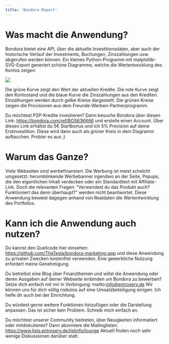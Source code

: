 ```yaml
---
title: 'Bondora Report'
---
```


# Was macht die Anwendung?

Bondora bietet eine API, über die aktuelle Investitionsdaten, aber auch der historische Verlauf der Investments, Buchungen, Zinszahlungen usw. abgerufen werden können. Ein kleines Python-Programm mit matplotlib-SVG-Export generiert schöne Diagramme, welche die Wertentwicklung des Kontos zeigen:

![](/images/report.svg)

Die grüne Kurve zeigt den Wert der aktuellen Kredite. Die rote Kurve zeigt den Kontostand und die blaue Kurve die Zinszahlungen aus den Krediten. Einzalhungen werden durch gelbe Kreise dargestellt. Die grünen Kreise zeigen die Provisionen aus dem Freunde-Werben-Partnerprogramm.

Du möchtest P2P-Kredite investieren? Dann besuche Bondora über diesen Link: https://bondora.com/ref/BO563KK66 und erstelle einen Account. Über diesen Link erhältst du 5€ Startbonus und ich 5% Provision auf deine Erstinvestition. Diese wird dann auch als grüner Kreis in dem Diagramm auftauchen. Probier es aus ;)

# Warum das Ganze?

Viele Webseiten sind werbefinanziert. Die Werbung ist meist schelcht umgesetzt: herumblinkende Werbebanner irgendwo an der Seite, Popups, die den eigentlichen Inhalt verdecken oder ein Standardtext mit Affiliate-Link. Doch die relevanten Fragen: "Verwendest du das Produkt auch? Funktioniert das denn überhaupt?" werden nicht beantwortet. Diese Anwendung beweist dagegen anhand von Realdaten die Wertentwicklung des Portfolios. 

# Kann ich die Anwendung auch nutzen?

Du kannst den Quellcode hier einsehen: https://github.com/TheTesla/bondora-marketing-app und diese Anwendung zu privaten Zwecken kostenfrei verwenden. Eine gewerbliche Nutzung erfordert meine Genehmigung.

Du betreibst eine Blog über Finanzthemen  und willst die Anwendung oder deren Ausgaben auf deiner Webseite einbinden um Bondora zu bewerben? Setze dich einfach mit mir in Verbingung: mailto:info@entroserv.de Wir können uns für dich völlig risikolos auf eine Umsatzbeteiligung einigen. Ich helfe dir auch bei der Einrichtung.

Du würdest gerne weitere Funktionen hinzufügen oder die Darstellung anpassen. Das ist sicher kein Problem. Schreib mich einfach an.

Du möchtest unserer Community beitreten, über Neuigkeiten informatiert oder mitdiskutieren? Dann abonniere die Mailinglisten: https://www.lists.entroserv.de/listinfo/lounge Aktuell finden noch sehr wenige Diskussionen darüber statt.

